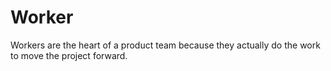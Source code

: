 # Worker

Workers are the heart of a product team because they actually do the work to move the project forward.
